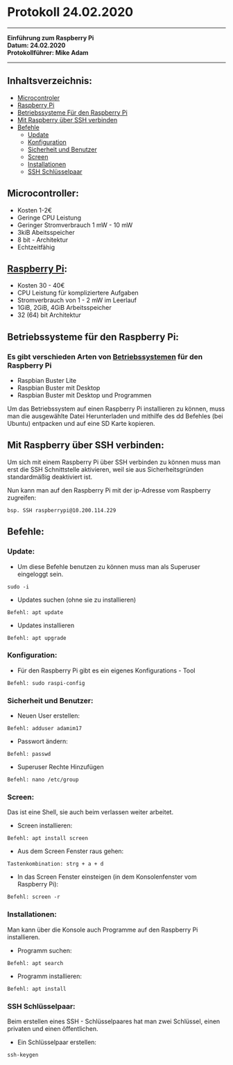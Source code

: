 # Protokoll 24.02.2020
------------------------------
**Einführung zum Raspberry Pi**   
**Datum: 24.02.2020**   
**Protokollführer: Mike Adam** 

------------------------------
## Inhaltsverzeichnis:
* [Microcontroler](#microcontroler)  
* [Raspberry Pi](#raspberry-pi)  
* [Betriebssysteme Für den Raspberry Pi](#betriebssysteme-für-den-raspberry-pi)  
* [Mit Raspberry über SSH verbinden](#mit-raspberry-über-ssh-verbinden)  
* [Befehle](#befehle) 
  * [Update](#update)  
  * [Konfiguration](#konfiguration)    
  * [Sicherheit und Benutzer](#sicherheit-und-benutzer) 
  * [Screen](#screen) 
  * [Installationen](#installationen)  
  * [SSH Schlüsselpaar](#ssh-schlüsselpaar)  

## Microcontroller:
  * Kosten 1-2€
  * Geringe CPU Leistung
  * Geringer Stromverbrauch 1 mW - 10 mW
  * 3kiB Abeitsspeicher
  * 8 bit - Architektur
  * Echtzeitfähig
  
## [Raspberry Pi](https://www.raspberrypi.org/products/):
  * Kosten 30 - 40€
  * CPU Leistung für kompliziertere Aufgaben
  * Stromverbrauch von 1 - 2 mW im Leerlauf
  * 1GiB, 2GiB, 4GiB Arbeitsspeicher
  * 32 (64) bit Architektur 
  
## Betriebssysteme für den Raspberry Pi:
  ### Es gibt verschieden Arten von [Betriebssystemen](https://www.raspberrypi.org/downloads/raspbian/) für den Raspberry Pi
  * Raspbian Buster Lite
  * Raspbian Buster mit Desktop 
  * Raspbian Buster mit Desktop und Programmen
  
Um das Betriebssystem auf einen Raspberry Pi installieren zu können, muss man die ausgewählte Datei Herunterladen und mithilfe des dd Befehles (bei Ubuntu) entpacken und auf eine SD Karte kopieren.

## Mit Raspberry über SSH verbinden:
Um sich mit einem Raspberry Pi über SSH verbinden zu können muss man erst die SSH Schnittstelle aktivieren, weil sie aus Sicherheitsgründen standardmäßig deaktiviert ist. 

Nun kann man auf den Raspberry Pi mit der ip-Adresse vom Raspberry zugreifen:
````
bsp. SSH raspberrypi@10.200.114.229
````

## Befehle:

### Update:
* Um diese Befehle benutzen zu können muss man als Superuser eingeloggt sein.
````
sudo -i
````

* Updates suchen (ohne sie zu installieren)
````
Befehl: apt update
````

* Updates installieren
````
Befehl: apt upgrade
````

### Konfiguration:
* Für den Raspberry Pi gibt es ein eigenes Konfigurations - Tool
````
Befehl: sudo raspi-config
````

### Sicherheit und Benutzer:
* Neuen User erstellen:
 ````
Befehl: adduser adamim17
 ````
* Passwort ändern:
````
Befehl: passwd
````
* Superuser Rechte Hinzufügen
````
Befehl: nano /etc/group
````
### Screen:
Das ist eine Shell, sie auch beim verlassen weiter arbeitet.
* Screen installieren:
````
Befehl: apt install screen
````
* Aus dem Screen Fenster raus gehen:
````
Tastenkombination: strg + a + d
````
* In das Screen Fenster einsteigen (in dem Konsolenfenster vom Raspberry Pi):
````
Befehl: screen -r
````

### Installationen:
Man kann über die Konsole auch Programme auf den Raspberry Pi installieren.
* Programm suchen:
````
Befehl: apt search
````
* Programm installieren:
````
Befehl: apt install
````
### SSH Schlüsselpaar:
Beim erstellen eines SSH - Schlüsselpaares hat man zwei Schlüssel, einen privaten und einen öffentlichen.
* Ein Schlüsselpaar erstellen:
````
ssh-keygen
````


